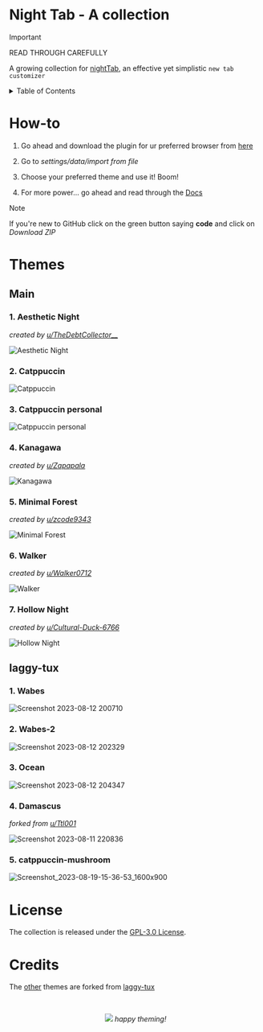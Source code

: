 # Night Tab - A collection

> [!IMPORTANT]
> READ THROUGH CAREFULLY

A growing collection for [nightTab](https://github.com/zombieFox/nightTab), an effective yet simplistic `new tab customizer`

<details>
<summary>Table of Contents</summary>

- [Night Tab - A collection](#night-tab---a-collection)
- [How-to](#how-to)
- [Themes](#themes)
  - [Main](#main)
    - [1. Aesthetic Night](#1-aesthetic-night)
    - [2. Catppuccin](#2-catppuccin)
    - [3. Catppuccin personal](#3-catppuccin-personal)
    - [4. Kanagawa](#4-kanagawa)
    - [5. Minimal Forest](#5-minimal-forest)
    - [6. Walker](#6-walker)
    - [7. Hollow Night](#7-hollow-night)
  - [laggy-tux](#laggy-tux)
    - [1. Wabes](#1-wabes)
    - [2. Wabes-2](#2-wabes-2)
    - [3. Ocean](#3-ocean)
    - [4. Damascus](#4-damascus)
    - [5. catppuccin-mushroom](#5-catppuccin-mushroom)
- [License](#license)
- [Credits](#credits)

</details>

# How-to

1. Go ahead and download the plugin for ur preferred browser from [here](https://github.com/zombieFox/nightTab)

2. Go to _settings/data/import from file_

3. Choose your preferred theme and use it! Boom!

4. For more power... go ahead and read through the [Docs](https://github.com/zombieFox/nightTab#support)

> [!NOTE]
> If you're new to GitHub click on the green button saying **code** and click on _Download ZIP_

# Themes

## Main

### 1. Aesthetic Night

_created by [u/TheDebtCollector\_\_](https://www.reddit.com/r/nighttab/comments/xney55/aesthetic_night_theme/)_

![Aesthetic Night](assets/aesthetic-night.png)

### 2. Catppuccin

![Catppuccin](assets/catppuccin.png)

### 3. Catppuccin personal

![Catppuccin personal](assets/catppuccin-personal.png)

### 4. Kanagawa

_created by [u/Zapapala](https://www.reddit.com/r/nighttab/comments/188as2z/kanagawa_in_nighttab/)_

![Kanagawa](assets/kanagawa.png)

### 5. Minimal Forest

_created by [u/zcode9343](https://www.reddit.com/r/nighttab/comments/17w4kr9/minimal_forest_theme_httpspastebincomzgfe4dku/)_

![Minimal Forest](assets/minimal-forest.png)

### 6. Walker

_created by [u/Walker0712](https://www.reddit.com/r/nighttab/comments/18ocrf2/first_time_using_nighttab_end_up_customizing/)_

![Walker](assets/walker.png)

### 7. Hollow Night

_created by [u/Cultural-Duck-6766](https://www.reddit.com/r/nighttab/comments/18w3maa/hollow_knight_tab_for_everyone_o_heres_the_link/)_

![Hollow Night](assets/hollow-night.png)

## laggy-tux

### 1. Wabes

![Screenshot 2023-08-12 200710](https://github.com/laggy-tux/NightTab-Collection/assets/85402808/04b624f1-8eff-4ee1-acb0-c563536a0c36)

### 2. Wabes-2

![Screenshot 2023-08-12 202329](https://github.com/laggy-tux/NightTab-Collection/assets/85402808/fe2d17f7-51ca-4a73-8dea-bc0e06d6cbc5)

### 3. Ocean

![Screenshot 2023-08-12 204347](https://github.com/laggy-tux/NightTab-Collection/assets/85402808/8d320726-8cde-44a9-add2-c5c3f1c07d45)

### 4. Damascus

_forked from [u/Ttl001](https://www.reddit.com/r/nighttab/comments/15a0fio/my_nighttab_setup/)_

![Screenshot 2023-08-11 220836](https://github.com/laggy-tux/NightTab-Collection/assets/85402808/21731b74-5a54-4f8a-b730-1a9d33292eb3)

### 5. catppuccin-mushroom

![Screenshot_2023-08-19-15-36-53_1600x900](https://github.com/laggy-tux/NightTab-Collection/assets/85402808/0abd59e8-6d9f-494b-94c7-bcad34729632)

# License

The collection is released under the [GPL-3.0 License](https://opensource.org/licenses/GPL-3.0).

# Credits

The [other](#other) themes are forked from [laggy-tux](https://github.com/laggy-tux/NightTab-Collection)

&nbsp;

<p align="center">
	<img src="https://raw.githubusercontent.com/catppuccin/catppuccin/main/assets/footers/gray0_ctp_on_line.svg?sanitize=true" />
    <i>happy theming!</i>
</p>
